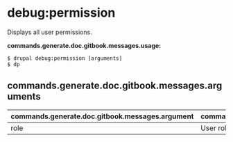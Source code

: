 # debug:permission
Displays all user permissions.

**commands.generate.doc.gitbook.messages.usage:**
```
$ drupal debug:permission [arguments]
$ dp  
```

## commands.generate.doc.gitbook.messages.arguments
commands.generate.doc.gitbook.messages.argument | commands.generate.doc.gitbook.messages.details
---------|-------------
role | User role
